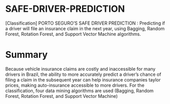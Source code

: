 # SAFE-DRIVER-PREDICTION
[Classification] PORTO SEGURO’S SAFE DRIVER PREDICTION
: Predicting if a driver will file an insurance claim in the next year, using Bagging, Random Forest, Rotation Forest, and Support Vector Machine algorithms.

# Summary
Because vehicle insurance claims are costly and inaccessible for many drivers in Brazil, the ability to more accurately predict a driver’s chance of filing a claim in the subsequent year can help insurance companies taylor prices, making auto-insurance accessible to more drivers. For the classification, four data mining algorithms are used (Bagging, Random Forest, Rotation Forest, and Support Vector Machine)
